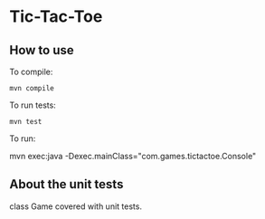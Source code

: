 Tic-Tac-Toe 
===========

## How to use

To compile:

    mvn compile
    
To run tests:
 
    mvn test
    
To run:

   mvn exec:java -Dexec.mainClass="com.games.tictactoe.Console"
    
## About the unit tests

class Game covered with unit tests.